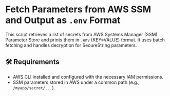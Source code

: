 # Fetch Parameters from AWS SSM and Output as `.env` Format

This script retrieves a list of secrets from AWS Systems Manager (SSM) Parameter Store and prints them in `.env` (KEY=VALUE) format. It uses batch fetching and handles decryption for SecureString parameters.

## 🛠 Requirements

- AWS CLI installed and configured with the necessary IAM permissions.
- SSM parameters stored in AWS under a common path (e.g., `/myapp/secret/...`).
